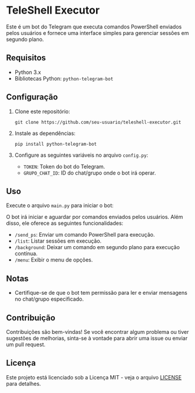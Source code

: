 # TeleShell Executor

Este é um bot do Telegram que executa comandos PowerShell enviados pelos usuários e fornece uma interface simples para gerenciar sessões em segundo plano.

## Requisitos

- Python 3.x
- Bibliotecas Python: `python-telegram-bot`

## Configuração

1. Clone este repositório:

    ```
    git clone https://github.com/seu-usuario/teleshell-executor.git
    ```

2. Instale as dependências:

    ```
    pip install python-telegram-bot
    ```

3. Configure as seguintes variáveis no arquivo `config.py`:

    - `TOKEN`: Token do bot do Telegram.
    - `GRUPO_CHAT_ID`: ID do chat/grupo onde o bot irá operar.

## Uso

Execute o arquivo `main.py` para iniciar o bot:



O bot irá iniciar e aguardar por comandos enviados pelos usuários. Além disso, ele oferece as seguintes funcionalidades:

- `/send_ps`: Enviar um comando PowerShell para execução.
- `/list`: Listar sessões em execução.
- `/background`: Deixar um comando em segundo plano para execução contínua.
- `/menu`: Exibir o menu de opções.

## Notas

- Certifique-se de que o bot tem permissão para ler e enviar mensagens no chat/grupo especificado.

## Contribuição

Contribuições são bem-vindas! Se você encontrar algum problema ou tiver sugestões de melhorias, sinta-se à vontade para abrir uma issue ou enviar um pull request.

## Licença

Este projeto está licenciado sob a Licença MIT - veja o arquivo [LICENSE](LICENSE) para detalhes.
